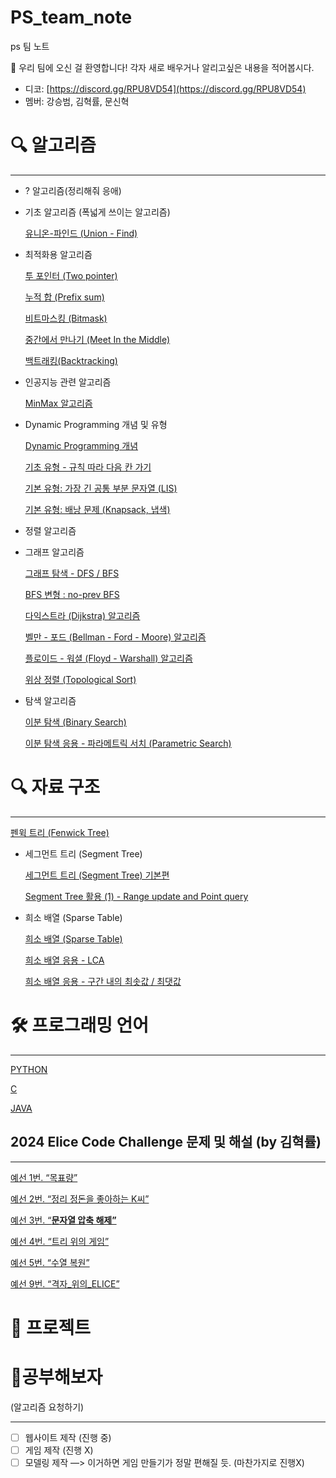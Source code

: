 # PS_team_note
ps 팀 노트 

<aside>
👋 우리 팀에 오신 걸 환영합니다! 각자 새로 배우거나 알리고싶은 내용을 적어봅시다.

- 디코: [https://discord.gg/RPU8VD54](https://discord.gg/RPU8VD54)
- 멤버: 강승범, 김혁률, 문신혁
</aside>

# 🔍 알고리즘

---

- ? 알고리즘(정리해줘 응애)
- 기초 알고리즘 (폭넓게 쓰이는 알고리즘)
    
    [유니온-파인드 (Union - Find) ](Algorithm/Fundamental/Union-Find.md)
    
- 최적화용 알고리즘
    
    [투 포인터 (Two pointer)](Algorithm/Optimization/Two_pointer.md)
    
    [누적 합 (Prefix sum)](Algorithm/Optimization/Prefix_sum.md)
    
    [비트마스킹 (Bitmask)](Algorithm/Optimization/Bitmask.md)
    
    [중간에서 만나기 (Meet In the Middle) ](Algorithm/Optimization/Meet_In_the_Middle.md)
    
    [백트래킹(Backtracking)](Algorithm/Optimization/백트래킹(Backtracking).md)
    
- 인공지능 관련 알고리즘
    
    [MinMax 알고리즘](Algorithm/AI/MinMax.md)
    
- Dynamic Programming 개념 및 유형
    
    [Dynamic Programming 개념](Algorithm/Dynamic_Programming/Dynamic_Programming.md)
    
    [기초 유형 - 규칙 따라 다음 칸 가기](Algorithm/Dynamic_Programming/LCS.md)
    
    [기본 유형: 가장 긴 공통 부분 문자열 (LIS)](Algorithm/Dynamic_Programming/LIS.md)
    
    [기본 유형: 배낭 문제 (Knapsack, 냅색)](Algorithm/Dynamic_Programming/Knapsack.md)
    

- 정렬 알고리즘
- 그래프 알고리즘
    
    [그래프 탐색 - DFS / BFS](Algorithm/Graph/DFS_BFS.md)
    
    [BFS 변형 : no-prev BFS](Algorithm/Graph/No-prev_BFS.md)
    
    [다익스트라 (Dijkstra) 알고리즘](Algorithm/Graph/Dijkstra.md)
    
    [벨만 - 포드 (Bellman - Ford - Moore) 알고리즘](Algorithm/Graph/Bellman-Ford-Moore.md)
    
    [플로이드 - 워셜 (Floyd - Warshall) 알고리즘 ](Algorithm/Graph/Floyd-Warshall.md)
    
    [위상 정렬 (Topological Sort)](Algorithm/Graph/Topological_Sort.md)
    
- 탐색 알고리즘
    
    [이분 탐색 (Binary Search)](Algorithm/Search/Binary_Search.md)
    
    [이분 탐색 응용 - 파라메트릭 서치 (Parametric Search)](Algorithm/Search/Parametric_search.md)
    

# 🔍 자료 구조

---

[펜윅 트리 (Fenwick Tree)](Data_Structure/Fenwick_Tree.md)

- 세그먼트 트리 (Segment Tree)
    
    [세그먼트 트리 (Segment Tree) 기본편](Data_Structure/Segment_Tree/Segment_Tree.md)
    
    [Segment Tree 활용 (1) - Range update and Point query](Data_Structure/Segment_Tree/Segment_Tree(Range_update_and_Point_q).md)
    
- 희소 배열 (Sparse Table)
    
    [희소 배열 (Sparse Table)](Data_Structure/Sparse_Table/Sparse_Table.md)
    
    [희소 배열 응용 - LCA](Data_Structure/Sparse_Table/LCA.md)
    
    [희소 배열 응용 - 구간 내의 최솟값 / 최댓값](Data_Structure/Sparse_Table/Sparse_Table_using.md)
    

# 🛠 프로그래밍 언어

---

[PYTHON](Lang/PYTHON.md)

[C](Lang/C.md)

[JAVA](Lang/JAVA.md)

## 2024 Elice Code Challenge 문제 및 해설 (by 김혁률)

---

[예선 1번. “목표량” ](Elice/예선_1번_“목표량”.md)

[예선 2번. “정리 정돈을 좋아하는 K씨”](Elice/예선_2번_“정리_정돈을_좋아하는_K씨”.md)

[예선 3번. “**문자열 압축 해제”**](Elice/예선_3번_“문자열_압축_해제”.md)

[예선 4번. “트리 위의 게임” ](Elice/예선_4번_“트리_위의_게임”.md)

[예선 5번. “수열 복원” ](Elice/예선_5번_“수열_복원”.md)

[예선 9번. “격자_위의_ELICE” ](Elice/예선_9번_“격자_위의_ELICE”.md)

# 📂 프로젝트

# 🔭공부해보자

(알고리즘 요청하기)

---

- [ ]  웹사이트 제작 (진행 중)
- [ ]  게임 제작 (진행 X)
- [ ]  모델링 제작 —> 이거하면 게임 만들기가 정말 편해질 듯. (마찬가지로 진행X)

